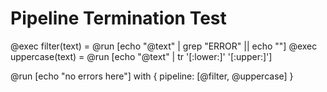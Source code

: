 # Pipeline Termination Test

@exec filter(text) = @run [echo "@text" | grep "ERROR" || echo ""]
@exec uppercase(text) = @run [echo "@text" | tr '[:lower:]' '[:upper:]']

@run [echo "no errors here"] with {
  pipeline: [@filter, @uppercase]
}
